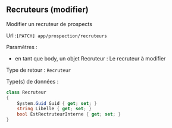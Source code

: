 ## <span id='modifierrecruteurs'>Recruteurs (modifier)</span>

Modifier un recruteur de prospects

Url :`[PATCH] app/prospection/recruteurs`

Paramètres : 

- en tant que body, un objet Recruteur : Le recruteur à modifier

Type de retour : `Recruteur`

Type(s) de données :

```csharp
class Recruteur
{
	System.Guid Guid { get; set; }
	string Libelle { get; set; }
	bool EstRectruteurInterne { get; set; }
}

```

